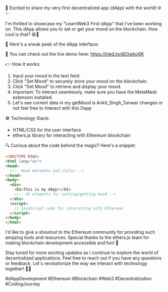 🚀 Excited to share my very first decentralized app (dApp) with the world! 🌐✨

I'm thrilled to showcase my "LearnWeb3 First dApp" that I've been working on. This dApp allows you to set or get your mood on the blockchain. How cool is that? 😄🎉

📌 Here's a sneak peek of the dApp interface:

🔗 You can check out the live demo here: https://lnkd.in/dEGwbc6K

👉 How it works:
1. Input your mood in the text field.
2. Click "Set Mood" to securely store your mood on the blockchain.
3. Click "Get Mood" to retrieve and display your mood.
4. Important: To interact seamlessly, make sure you have the MetaMask     extension installed.
5. Let's see current data in my getMood is Ankit_Singh_Tanwar changes or not feel free to Interact with this Dapp

🛠️ Technology Stack:
- HTML/CSS for the user interface
- ethers.js library for interacting with Ethereum blockchain

🔍 Curious about the code behind the magic? Here's a snippet:
```html
<!DOCTYPE html>
<html lang="en">
<head>
  <!-- Head metadata and styles -->
</head>
<body>
  <div>
    <h1>This is my dApp!</h1>
    <!-- UI elements for setting/getting mood -->
  </div>
  <script>
    // JavaScript code for interacting with Ethereum
  </script>
</body>
</html>
```

I'd like to give a shoutout to the Ethereum community for providing such amazing tools and resources. Special thanks to the ethers.js team for making blockchain development accessible and fun! 🙌

Stay tuned for more exciting updates as I continue to explore the world of decentralized applications. Feel free to reach out if you have any questions or feedback. Let's revolutionize the way we interact with technology together! 🚀🌟

#dAppDevelopment #Ethereum #Blockchain #Web3 #Decentralization #CodingJourney
